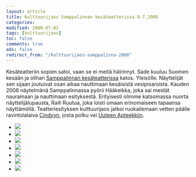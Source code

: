 ```yaml
--- 
layout: article 
title: Kulttuurijaos Samppalinnan kesäteatterissa 9.7.2008 
categories: 
modified: 2008-07-02 
tags: [kulttuurijaos]
toc: false 
comments: true 
ads: false 
redirect_from: "/kulttuurijaos-samppalinna-2008" 
--- 
```


Kesäteatteriin sopien satoi, vaan se ei meitä häirinnyt. Sade kuuluu
Suomen kesään ja olihan [Samppalinnan
kesäteatterissa](http://www.samppalinnanteatteri.fi/) katos. Yleisölle.
Näyttelijät sen sijaan joutuivat osan aikaa nauttimaan kesäisistä
vesipisaroista. Kauden 2008 näytelmänä Samppalinnassa pyörii Hääkeikka,
joka sai meidät nauramaan ja nauttimaan esityksestä. Erityisesti olimme
katsomassa nuorta näyttelijälupausta, Raili Ruutua, joka loisti omaan
erinomaiseen tapaansa näyttämöllä. Teatteriesityksen kulttuurijaos
jatkoi ruokailemaan vetten päälle ravintolalaiva
[Cindyyn](http://www.cindy.fi/www/), josta polku vei [Uuteen
Apteekkiin](http://www.uusiapteekki.fi/home.html).

<div class="image-gallery">

-   [![](/Media/Default/ImageGalleries/kulttuurijaos-samppalinna-2008/Thumbnails/DSC_3108.JPG)](/Media/Default/ImageGalleries/kulttuurijaos-samppalinna-2008/DSC_3108.JPG)
-   [![](/Media/Default/ImageGalleries/kulttuurijaos-samppalinna-2008/Thumbnails/DSC_3111.JPG)](/Media/Default/ImageGalleries/kulttuurijaos-samppalinna-2008/DSC_3111.JPG)
-   [![](/Media/Default/ImageGalleries/kulttuurijaos-samppalinna-2008/Thumbnails/DSC_3112.JPG)](/Media/Default/ImageGalleries/kulttuurijaos-samppalinna-2008/DSC_3112.JPG)
-   [![](/Media/Default/ImageGalleries/kulttuurijaos-samppalinna-2008/Thumbnails/DSC_3116.JPG)](/Media/Default/ImageGalleries/kulttuurijaos-samppalinna-2008/DSC_3116.JPG)
-   [![](/Media/Default/ImageGalleries/kulttuurijaos-samppalinna-2008/Thumbnails/DSC_3117.JPG)](/Media/Default/ImageGalleries/kulttuurijaos-samppalinna-2008/DSC_3117.JPG)
-   [![](/Media/Default/ImageGalleries/kulttuurijaos-samppalinna-2008/Thumbnails/DSC_3124.JPG)](/Media/Default/ImageGalleries/kulttuurijaos-samppalinna-2008/DSC_3124.JPG)
-   [![](/Media/Default/ImageGalleries/kulttuurijaos-samppalinna-2008/Thumbnails/DSC_3126.JPG)](/Media/Default/ImageGalleries/kulttuurijaos-samppalinna-2008/DSC_3126.JPG)

</div>
